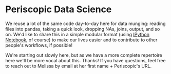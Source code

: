 Periscopic Data Science
====

We reuse a lot of the same code day-to-day here for data munging: reading files into pandas, taking a quick look, dropping NAs, joins, output, and so on. We'd like to share this in a simple modular format (using [IPython Notebook](http://ipython.org/notebook.html), of course) to make our lives easier and to contribute to other people's workflows, if possible!

We're starting out slowly here, but as we have a more complete repertoire here we'll be more vocal about this. Thanks! If you have questions, feel free to reach out to Melissa by email at her first name + Periscopic's URL.